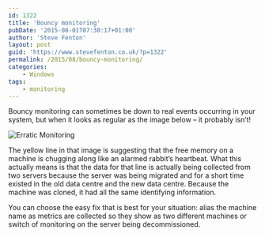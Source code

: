 ```yaml
---
id: 1322
title: 'Bouncy monitoring'
pubDate: '2015-08-01T07:30:17+01:00'
author: 'Steve Fenton'
layout: post
guid: 'https://www.stevefenton.co.uk/?p=1322'
permalink: /2015/08/bouncy-monitoring/
categories:
    - Windows
tags:
    - monitoring
---
```


Bouncy monitoring can sometimes be down to real events occurring in your system, but when it looks as regular as the image below – it probably isn’t!

![Erratic Monitoring](https://www.stevefenton.co.uk/wp-content/uploads/2015/07/erratic-monitoring.png)

The yellow line in that image is suggesting that the free memory on a machine is chugging along like an alarmed rabbit’s heartbeat. What this actually means is that the data for that line is actually being collected from two servers because the server was being migrated and for a short time existed in the old data centre and the new data centre. Because the machine was cloned, it had all the same identifying information.

You can choose the easy fix that is best for your situation: alias the machine name as metrics are collected so they show as two different machines or switch of monitoring on the server being decommissioned.